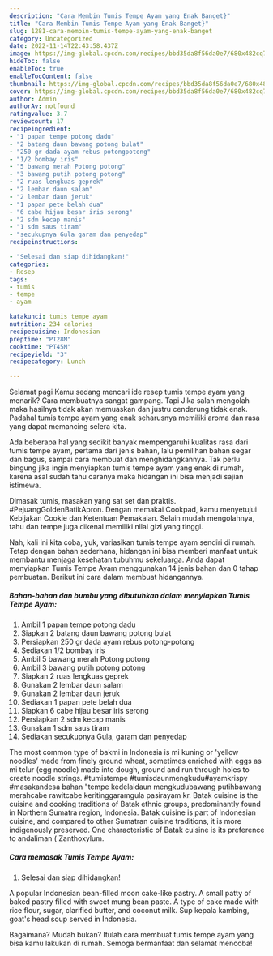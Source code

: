```yaml
---
description: "Cara Membin Tumis Tempe Ayam yang Enak Banget}"
title: "Cara Membin Tumis Tempe Ayam yang Enak Banget}"
slug: 1281-cara-membin-tumis-tempe-ayam-yang-enak-banget
category: Uncategorized
date: 2022-11-14T22:43:58.437Z
image: https://img-global.cpcdn.com/recipes/bbd35da8f56da0e7/680x482cq70/tumis-tempe-ayam-foto-resep-utama.jpg
hideToc: false
enableToc: true
enableTocContent: false
thumbnail: https://img-global.cpcdn.com/recipes/bbd35da8f56da0e7/680x482cq70/tumis-tempe-ayam-foto-resep-utama.jpg
cover: https://img-global.cpcdn.com/recipes/bbd35da8f56da0e7/680x482cq70/tumis-tempe-ayam-foto-resep-utama.jpg
author: Admin
authorAv: notfound
ratingvalue: 3.7
reviewcount: 17
recipeingredient:
- "1 papan tempe potong dadu"
- "2 batang daun bawang potong bulat"
- "250 gr dada ayam rebus potongpotong"
- "1/2 bombay iris"
- "5 bawang merah Potong potong"
- "3 bawang putih potong potong"
- "2 ruas lengkuas geprek"
- "2 lembar daun salam"
- "2 lembar daun jeruk"
- "1 papan pete belah dua"
- "6 cabe hijau besar iris serong"
- "2 sdm kecap manis"
- "1 sdm saus tiram"
- "secukupnya Gula garam dan penyedap"
recipeinstructions:

- "Selesai dan siap dihidangkan!"
categories:
- Resep
tags:
- tumis
- tempe
- ayam

katakunci: tumis tempe ayam 
nutrition: 234 calories
recipecuisine: Indonesian
preptime: "PT28M"
cooktime: "PT45M"
recipeyield: "3"
recipecategory: Lunch

---
```



Selamat pagi Kamu sedang mencari ide resep tumis tempe ayam yang menarik? Cara membuatnya sangat gampang. Tapi Jika salah mengolah maka hasilnya tidak akan memuaskan dan justru cenderung tidak enak. Padahal tumis tempe ayam yang enak seharusnya memiliki aroma dan rasa yang dapat memancing selera kita.


Ada beberapa hal yang sedikit banyak mempengaruhi kualitas rasa dari tumis tempe ayam, pertama dari jenis bahan, lalu pemilihan bahan segar dan bagus, sampai cara membuat dan menghidangkannya. Tak perlu bingung jika ingin menyiapkan tumis tempe ayam yang enak di rumah, karena asal sudah tahu caranya maka hidangan ini bisa menjadi sajian istimewa.

Dimasak tumis, masakan yang sat set dan praktis. #PejuangGoldenBatikApron. Dengan memakai Cookpad, kamu menyetujui Kebijakan Cookie dan Ketentuan Pemakaian. Selain mudah mengolahnya, tahu dan tempe juga dikenal memiliki nilai gizi yang tinggi.


Nah, kali ini kita coba, yuk, variasikan tumis tempe ayam sendiri di rumah. Tetap dengan bahan sederhana, hidangan ini bisa memberi manfaat untuk membantu menjaga kesehatan tubuhmu sekeluarga. Anda dapat menyiapkan Tumis Tempe Ayam menggunakan 14 jenis bahan dan 0 tahap pembuatan. Berikut ini cara dalam membuat hidangannya.

<!--inarticleads1-->

##### Bahan-bahan dan bumbu yang dibutuhkan dalam menyiapkan Tumis Tempe Ayam:

1. Ambil 1 papan tempe potong dadu
1. Siapkan 2 batang daun bawang potong bulat
1. Persiapkan 250 gr dada ayam rebus potong-potong
1. Sediakan 1/2 bombay iris
1. Ambil 5 bawang merah Potong potong
1. Ambil 3 bawang putih potong potong
1. Siapkan 2 ruas lengkuas geprek
1. Gunakan 2 lembar daun salam
1. Gunakan 2 lembar daun jeruk
1. Sediakan 1 papan pete belah dua
1. Siapkan 6 cabe hijau besar iris serong
1. Persiapkan 2 sdm kecap manis
1. Gunakan 1 sdm saus tiram
1. Sediakan secukupnya Gula, garam dan penyedap


The most common type of bakmi in Indonesia is mi kuning or &#39;yellow noodles&#39; made from finely ground wheat, sometimes enriched with eggs as mi telur (egg noodle) made into dough, ground and run through holes to create noodle strings. #tumistempe #tumisdaunmengkudu#ayamkrispy #masakandesa bahan &#34;tempe kedelaidaun mengkudubawang putihbawang merahcabe rawitcabe keritinggaramgula pasirayam kr. Batak cuisine is the cuisine and cooking traditions of Batak ethnic groups, predominantly found in Northern Sumatra region, Indonesia. Batak cuisine is part of Indonesian cuisine, and compared to other Sumatran cuisine traditions, it is more indigenously preserved. One characteristic of Batak cuisine is its preference to andaliman ( Zanthoxylum. 

<!--inarticleads2-->

##### Cara memasak Tumis Tempe Ayam:


1. Selesai dan siap dihidangkan!

A popular Indonesian bean-filled moon cake-like pastry. A small patty of baked pastry filled with sweet mung bean paste. A type of cake made with rice flour, sugar, clarified butter, and coconut milk. Sup kepala kambing, goat&#39;s head soup served in Indonesia. 

Bagaimana? Mudah bukan? Itulah cara membuat tumis tempe ayam yang bisa kamu lakukan di rumah. Semoga bermanfaat dan selamat mencoba!
